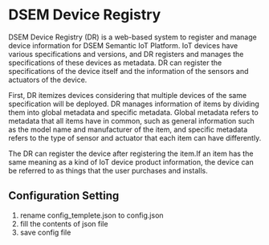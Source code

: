# DSEM Device Registry
DSEM Device Registry (DR) is a web-based system to register and manage device information for DSEM Semantic IoT Platform. IoT devices have various specifications and versions, and DR registers and manages the specifications of these devices as metadata. DR can register the specifications of the device itself and the information of the sensors and actuators of the device.

First, DR itemizes devices considering that multiple devices of the same specification will be deployed. DR manages information of items by dividing them into global metadata and specific metadata. Global metadata refers to metadata that all items have in common, such as general information such as the model name and manufacturer of the item, and specific metadata refers to the type of sensor and actuator that each item can have differently.

The DR can register the device after registering the item.If an item has the same meaning as a kind of IoT device product information, the device can be referred to as things that the user purchases and installs.

## Configuration Setting
1. rename config_templete.json to config.json
2. fill the contents of json file
3. save config file